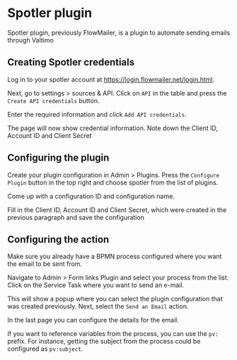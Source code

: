 # Spotler plugin

Spotler plugin, previously FlowMailer, is a plugin to automate sending emails through Valtimo

## Creating Spotler credentials
Log in to your spotler account at https://login.flowmailer.net/login.html.

Next, go to settings > sources & API. Click on `API` in the table and press the `Create API credentials` button.

Enter the required information and click `Add API credentials`.

The page will now show credential information. Note down the Client ID, Account ID and Client Secret



## Configuring the plugin
Create your plugin configuration in Admin > Plugins. Press the `Configure Plugin` button in the top right and choose spotler from the list of plugins.

Come up with a configuration ID and configuration name.

Fill in the Client ID, Account ID and Client Secret, which were created in the previous paragraph and save the configuration



## Configuring the action
Make sure you already have a BPMN process configured where you want the email to be sent from.

Navigate to Admin > Form links Plugin and select your process from the list. Click on the Service Task where you want to send an e-mail.

This will show a popup where you can select the plugin configuration that was created previously. Next, select the `Send an Email` action.

In the last page you can configure the details for the email.

If you want to reference variables from the process, you can use the `pv:` prefix. For instance, getting the subject from the process could be configured as `pv:subject`.
